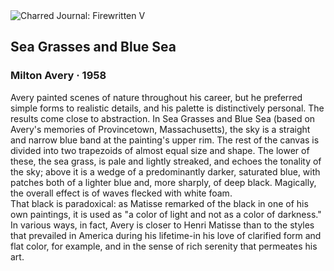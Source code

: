 <div class="artwork-of-the-day">
  <div class="container">
    <div class="img-wrapper">
      <img
        src="https://uploads4.wikiart.org/images/milton-avery/sea-grasses-and-blue-sea-1958.jpg!Large.jpg"
        alt="Charred Journal: Firewritten V" />
    </div>
    <div class="artwork-detail">
      <div class="artwork-origin"> 
        <h2 class="artwork-name">Sea Grasses and Blue Sea</h2>
        <h3 class="artist">
          Milton Avery
                    ·  1958
        </h3>
      </div>
      <p class="description">
        <span class="artwork-description-text ng-binding" ng-bind-html="viewModel.ArtworkOfTheDay.Description | unsafe">Avery painted scenes of nature throughout his career, but he preferred simple forms to realistic details, and his palette is distinctively personal. The results come close to abstraction. In Sea Grasses and Blue Sea (based on Avery's memories of Provincetown, Massachusetts), the sky is a straight and narrow blue band at the painting's upper rim. The rest of the canvas is divided into two trapezoids of almost equal size and shape. The lower of these, the sea grass, is pale and lightly streaked, and echoes the tonality of the sky; above it is a wedge of a predominantly darker, saturated blue, with patches both of a lighter blue and, more sharply, of deep black. Magically, the overall effect is of waves flecked with white foam.
<br>That black is paradoxical: as Matisse remarked of the black in one of his own paintings, it is used as "a color of light and not as a color of darkness." In various ways, in fact, Avery is closer to Henri Matisse than to the styles that prevailed in America during his lifetime-in his love of clarified form and flat color, for example, and in the sense of rich serenity that permeates his art.</span>
                        <div class="text-shadow-container" ng-show="showShadow" style=""></div>
      </p>
    </div>
  </div>

</div>
